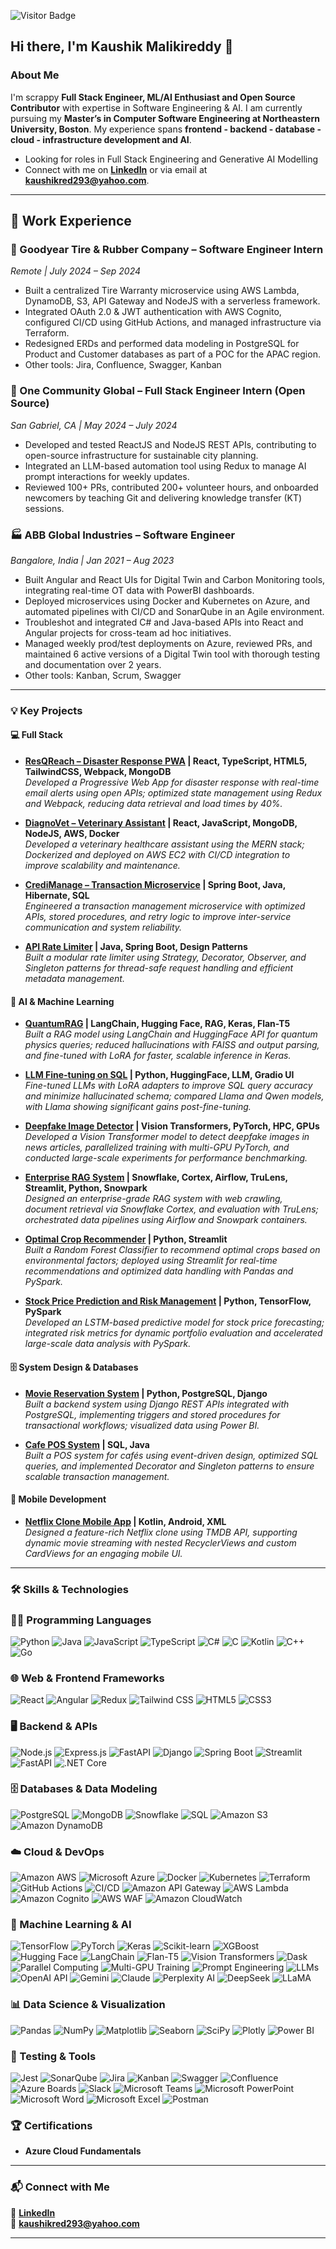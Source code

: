 ![Visitor Badge](https://visitor-badge.laobi.icu/badge?page_id=kaushikMreddy293.kaushikMreddy293)
## Hi there, I'm Kaushik Malikireddy 👋

### About Me

I'm scrappy **Full Stack Engineer, ML/AI Enthusiast and Open Source Contributor** with expertise in Software Engineering & AI. I am currently pursuing my **Master’s in Computer Software Engineering at Northeastern University, Boston**. My experience spans **frontend - backend - database - cloud - infrastructure  development and AI**.

- Looking for roles in Full Stack Engineering and Generative AI Modelling
- Connect with me on **[LinkedIn](https://www.linkedin.com/in/kaushik-malikireddy-ba359a129/)** or via email at **kaushikred293@yahoo.com**.

---

## 💼 Work Experience

### 🛞 Goodyear Tire & Rubber Company – Software Engineer Intern  
*Remote | July 2024 – Sep 2024*  
- Built a centralized Tire Warranty microservice using AWS Lambda, DynamoDB, S3, API Gateway and NodeJS with a serverless framework.  
- Integrated OAuth 2.0 & JWT authentication with AWS Cognito, configured CI/CD using GitHub Actions, and managed infrastructure via Terraform.
- Redesigned ERDs and performed data modeling in PostgreSQL for Product and Customer databases as part of a POC for the APAC region.
- Other tools: Jira, Confluence, Swagger, Kanban




### 🌱 One Community Global – Full Stack Engineer Intern (Open Source)  
*San Gabriel, CA | May 2024 – July 2024*  
- Developed and tested ReactJS and NodeJS REST APIs, contributing to open-source infrastructure for sustainable city planning.  
- Integrated an LLM-based automation tool using Redux to manage AI prompt interactions for weekly updates.
- Reviewed 100+ PRs, contributed 200+ volunteer hours, and onboarded newcomers by teaching Git and delivering knowledge transfer (KT) sessions.



### 🏭 ABB Global Industries – Software Engineer  
*Bangalore, India | Jan 2021 – Aug 2023*  
- Built Angular and React UIs for Digital Twin and Carbon Monitoring tools, integrating real-time OT data with PowerBI dashboards.  
- Deployed microservices using Docker and Kubernetes on Azure, and automated pipelines with CI/CD and SonarQube in an Agile environment.
- Troubleshot and integrated C# and Java-based APIs into React and Angular projects for cross-team ad hoc initiatives.
- Managed weekly prod/test deployments on Azure, reviewed PRs, and maintained 6 active versions of a Digital Twin tool with thorough testing and documentation over 2 years.
- Other tools: Kanban, Scrum, Swagger


---

### 💡 Key Projects

#### 💻 Full Stack  
- **[ResQReach – Disaster Response PWA](#) | React, TypeScript, HTML5, TailwindCSS, Webpack, MongoDB**  
  _Developed a Progressive Web App for disaster response with real-time email alerts using open APIs; optimized state management using Redux and Webpack, reducing data retrieval and load times by 40%._

- **[DiagnoVet – Veterinary Assistant](#) | React, JavaScript, MongoDB, NodeJS, AWS, Docker**  
  _Developed a veterinary healthcare assistant using the MERN stack; Dockerized and deployed on AWS EC2 with CI/CD integration to improve scalability and maintenance._

- **[CrediManage – Transaction Microservice](#) | Spring Boot, Java, Hibernate, SQL**  
  _Engineered a transaction management microservice with optimized APIs, stored procedures, and retry logic to improve inter-service communication and system reliability._

- **[API Rate Limiter](#) | Java, Spring Boot, Design Patterns**  
  _Built a modular rate limiter using Strategy, Decorator, Observer, and Singleton patterns for thread-safe request handling and efficient metadata management._

#### 🤖 AI & Machine Learning  
- **[QuantumRAG](#) | LangChain, Hugging Face, RAG, Keras, Flan-T5**  
  _Built a RAG model using LangChain and HuggingFace API for quantum physics queries; reduced hallucinations with FAISS and output parsing, and fine-tuned with LoRA for faster, scalable inference in Keras._

- **[LLM Fine-tuning on SQL](#) | Python, HuggingFace, LLM, Gradio UI**  
  _Fine-tuned LLMs with LoRA adapters to improve SQL query accuracy and minimize hallucinated schema; compared Llama and Qwen models, with Llama showing significant gains post-fine-tuning._

- **[Deepfake Image Detector](#) | Vision Transformers, PyTorch, HPC, GPUs**  
  _Developed a Vision Transformer model to detect deepfake images in news articles, parallelized training with multi-GPU PyTorch, and conducted large-scale experiments for performance benchmarking._

- **[Enterprise RAG System](#) | Snowflake, Cortex, Airflow, TruLens, Streamlit, Python, Snowpark**  
  _Designed an enterprise-grade RAG system with web crawling, document retrieval via Snowflake Cortex, and evaluation with TruLens; orchestrated data pipelines using Airflow and Snowpark containers._

- **[Optimal Crop Recommender](#) | Python, Streamlit**  
  _Built a Random Forest Classifier to recommend optimal crops based on environmental factors; deployed using Streamlit for real-time recommendations and optimized data handling with Pandas and PySpark._

- **[Stock Price Prediction and Risk Management](#) | Python, TensorFlow, PySpark**  
  _Developed an LSTM-based predictive model for stock price forecasting; integrated risk metrics for dynamic portfolio evaluation and accelerated large-scale data analysis with PySpark._

#### 🗄️ System Design & Databases  
- **[Movie Reservation System](#) | Python, PostgreSQL, Django**  
  _Built a backend system using Django REST APIs integrated with PostgreSQL, implementing triggers and stored procedures for transactional workflows; visualized data using Power BI._

- **[Cafe POS System](#) | SQL, Java**  
  _Built a POS system for cafés using event-driven design, optimized SQL queries, and implemented Decorator and Singleton patterns to ensure scalable transaction management._

#### 📱 Mobile Development  
- **[Netflix Clone Mobile App](https://www.youtube.com/watch?v=Hh-7xZA-iTA) | Kotlin, Android, XML**  
  _Designed a feature-rich Netflix clone using TMDB API, supporting dynamic movie streaming with nested RecyclerViews and custom CardViews for an engaging mobile UI._



---
### 🛠️ Skills & Technologies  



### 🧑‍💻 Programming Languages  
![Python](https://img.shields.io/badge/Python-3776AB?logo=python&logoColor=white)
![Java](https://img.shields.io/badge/Java-007396?logo=java&logoColor=white)
![JavaScript](https://img.shields.io/badge/JavaScript-F7DF1E?logo=javascript&logoColor=black)
![TypeScript](https://img.shields.io/badge/TypeScript-3178C6?logo=typescript&logoColor=white)
![C#](https://img.shields.io/badge/C%23-239120?logo=c-sharp&logoColor=white)
![C](https://img.shields.io/badge/C-00599C?logo=c&logoColor=white)
![Kotlin](https://img.shields.io/badge/Kotlin-0095D5?logo=kotlin&logoColor=white)
![C++](https://img.shields.io/badge/C++-00599C?logo=c%2b%2b&logoColor=white)
![Go](https://img.shields.io/badge/Go-00ADD8?logo=go&logoColor=white)




### 🌐 Web & Frontend Frameworks  
![React](https://img.shields.io/badge/React-61DAFB?logo=react&logoColor=black)
![Angular](https://img.shields.io/badge/Angular-DD0031?logo=angular&logoColor=white)
![Redux](https://img.shields.io/badge/Redux-764ABC?logo=redux&logoColor=white)
![Tailwind CSS](https://img.shields.io/badge/Tailwind%20CSS-38B2AC?logo=tailwind-css&logoColor=white)
![HTML5](https://img.shields.io/badge/HTML5-E34F26?logo=html5&logoColor=white)
![CSS3](https://img.shields.io/badge/CSS3-1572B6?logo=css3&logoColor=white)

### 🖥️ Backend & APIs  
![Node.js](https://img.shields.io/badge/Node.js-339933?logo=node.js&logoColor=white)
![Express.js](https://img.shields.io/badge/Express.js-000000?logo=express&logoColor=white)
![FastAPI](https://img.shields.io/badge/FastAPI-009688?logo=fastapi&logoColor=white)
![Django](https://img.shields.io/badge/Django-092E20?logo=django&logoColor=white)
![Spring Boot](https://img.shields.io/badge/Spring%20Boot-6DB33F?logo=spring-boot&logoColor=white)
![Streamlit](https://img.shields.io/badge/Streamlit-FF4B4B?logo=streamlit&logoColor=white)
![FastAPI](https://img.shields.io/badge/FastAPI-009688?logo=fastapi&logoColor=white)
![.NET Core](https://img.shields.io/badge/.NET_Core-512BD4?logo=dotnet&logoColor=white)


### 🗄️ Databases & Data Modeling  
![PostgreSQL](https://img.shields.io/badge/PostgreSQL-4169E1?logo=postgresql&logoColor=white)
![MongoDB](https://img.shields.io/badge/MongoDB-47A248?logo=mongodb&logoColor=white)
![Snowflake](https://img.shields.io/badge/Snowflake-56B9EB?logo=snowflake&logoColor=white)
![SQL](https://img.shields.io/badge/SQL-4479A1?logo=sql&logoColor=white)
![Amazon S3](https://img.shields.io/badge/Amazon%20S3-569A31?logo=amazon-s3&logoColor=white)
![Amazon DynamoDB](https://img.shields.io/badge/DynamoDB-4053D6?logo=amazon-dynamodb&logoColor=white)

### ☁️ Cloud & DevOps  
![Amazon AWS](https://img.shields.io/badge/AWS-232F3E?logo=amazon-aws&logoColor=white)
![Microsoft Azure](https://img.shields.io/badge/Microsoft%20Azure-0089D6?logo=microsoft-azure&logoColor=white)
![Docker](https://img.shields.io/badge/Docker-2496ED?logo=docker&logoColor=white)
![Kubernetes](https://img.shields.io/badge/Kubernetes-326CE5?logo=kubernetes&logoColor=white)
![Terraform](https://img.shields.io/badge/Terraform-7B42BC?logo=terraform&logoColor=white)
![GitHub Actions](https://img.shields.io/badge/GitHub%20Actions-2088FF?logo=github-actions&logoColor=white)
![CI/CD](https://img.shields.io/badge/CI/CD-007ACC?logo=azure-devops&logoColor=white)
![Amazon API Gateway](https://img.shields.io/badge/API%20Gateway-F58536?logo=amazon-api-gateway&logoColor=white)
![AWS Lambda](https://img.shields.io/badge/AWS%20Lambda-FF9900?logo=aws-lambda&logoColor=white)
![Amazon Cognito](https://img.shields.io/badge/Amazon%20Cognito-744AA1?logo=amazon-cognito&logoColor=white)
![AWS WAF](https://img.shields.io/badge/AWS%20WAF-1D202B?logo=amazon-aws&logoColor=white)
![Amazon CloudWatch](https://img.shields.io/badge/CloudWatch-FF4F8B?logo=amazon-cloudwatch&logoColor=white)


### 🧬 Machine Learning & AI  
![TensorFlow](https://img.shields.io/badge/TensorFlow-FF6F00?logo=tensorflow&logoColor=white)
![PyTorch](https://img.shields.io/badge/PyTorch-EE4C2C?logo=pytorch&logoColor=white)
![Keras](https://img.shields.io/badge/Keras-D00000?logo=keras&logoColor=white)
![Scikit-learn](https://img.shields.io/badge/Scikit--learn-F7931E?logo=scikit-learn&logoColor=white)
![XGBoost](https://img.shields.io/badge/XGBoost-DA251D?logo=xgboost&logoColor=white)
![Hugging Face](https://img.shields.io/badge/Hugging%20Face-FFD21E?logo=huggingface&logoColor=black)
![LangChain](https://img.shields.io/badge/LangChain-000000?logo=langchain&logoColor=white)
![Flan-T5](https://img.shields.io/badge/Flan--T5-FF6F00?logo=google&logoColor=white)
![Vision Transformers](https://img.shields.io/badge/Vision%20Transformers-000000?logo=transformers&logoColor=white)
![Dask](https://img.shields.io/badge/Dask-FFAA00?logo=dask&logoColor=white)
![Parallel Computing](https://img.shields.io/badge/Parallel_Computing-1976D2?logo=numpy&logoColor=white)
![Multi-GPU Training](https://img.shields.io/badge/Multi--GPU_Training-673AB7?logo=nvidia&logoColor=white)
![Prompt Engineering](https://img.shields.io/badge/Prompt_Engineering-4CAF50?logo=openai&logoColor=white)
![LLMs](https://img.shields.io/badge/LLMs-6A1B9A?logo=ai&logoColor=white)
![OpenAI API](https://img.shields.io/badge/OpenAI_API-000000?logo=openai&logoColor=white)
![Gemini](https://img.shields.io/badge/Gemini-4285F4?logo=google&logoColor=white)
![Claude](https://img.shields.io/badge/Claude-8B5CF6?logo=anthropic&logoColor=white)
![Perplexity AI](https://img.shields.io/badge/Perplexity_AI-121212?logo=perplexity&logoColor=white)
![DeepSeek](https://img.shields.io/badge/DeepSeek-0077B5?logo=deepseek&logoColor=white)
![LLaMA](https://img.shields.io/badge/LLaMA-673AB7?logo=meta&logoColor=white)



### 📊 Data Science & Visualization  
![Pandas](https://img.shields.io/badge/Pandas-150458?logo=pandas&logoColor=white)
![NumPy](https://img.shields.io/badge/NumPy-013243?logo=numpy&logoColor=white)
![Matplotlib](https://img.shields.io/badge/Matplotlib-11557C?logo=matplotlib&logoColor=white)
![Seaborn](https://img.shields.io/badge/Seaborn-008080?logo=seaborn&logoColor=white)
![SciPy](https://img.shields.io/badge/SciPy-8CAAE6?logo=scipy&logoColor=white)
![Plotly](https://img.shields.io/badge/Plotly-3F4F75?logo=plotly&logoColor=white)
![Power BI](https://img.shields.io/badge/Power%20BI-F2C811?logo=powerbi&logoColor=black)

### 🧪 Testing & Tools  
![Jest](https://img.shields.io/badge/Jest-C21325?logo=jest&logoColor=white)
![SonarQube](https://img.shields.io/badge/SonarQube-4E9BCD?logo=sonarqube&logoColor=white)
![Jira](https://img.shields.io/badge/Jira-0052CC?logo=jira&logoColor=white)
![Kanban](https://img.shields.io/badge/Kanban-4CAF50?logo=trello&logoColor=white)
![Swagger](https://img.shields.io/badge/Swagger-85EA2D?logo=swagger&logoColor=black)
![Confluence](https://img.shields.io/badge/Confluence-172B4D?logo=confluence&logoColor=white)
![Azure Boards](https://img.shields.io/badge/Azure_Boards-0078D7?logo=azure-devops&logoColor=white)
![Slack](https://img.shields.io/badge/Slack-4A154B?logo=slack&logoColor=white)
![Microsoft Teams](https://img.shields.io/badge/Microsoft_Teams-6264A7?logo=microsoft-teams&logoColor=white)
![Microsoft PowerPoint](https://img.shields.io/badge/PowerPoint-B7472A?logo=microsoft-powerpoint&logoColor=white)
![Microsoft Word](https://img.shields.io/badge/Word-2B579A?logo=microsoft-word&logoColor=white)
![Microsoft Excel](https://img.shields.io/badge/Excel-217346?logo=microsoft-excel&logoColor=white)
![Postman](https://img.shields.io/badge/Postman-FF6C37?logo=postman&logoColor=white)




### 🏆 Certifications  
- **Azure Cloud Fundamentals**    


---

### 📬 Connect with Me  
🔗 **[LinkedIn](https://www.linkedin.com/in/kaushik-malikireddy-ba359a129/)**  
📧 **kaushikred293@yahoo.com**   

---
